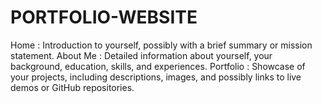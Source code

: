 # PORTFOLIO-WEBSITE
Home : Introduction to yourself, possibly with a brief summary or mission statement. About Me : Detailed information about yourself, your background, education, skills, and experiences. Portfolio : Showcase of your projects, including descriptions, images, and possibly links to live demos or GitHub repositories.
